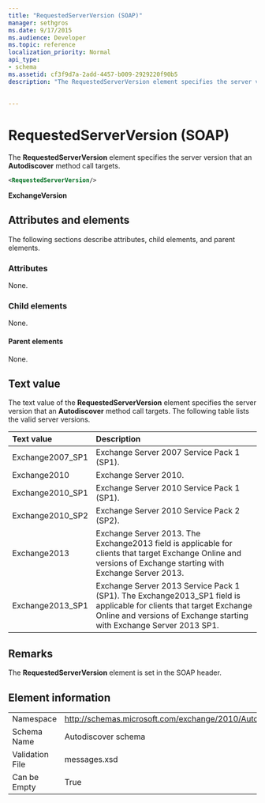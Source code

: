 ```yaml
---
title: "RequestedServerVersion (SOAP)"
manager: sethgros
ms.date: 9/17/2015
ms.audience: Developer
ms.topic: reference
localization_priority: Normal
api_type:
- schema
ms.assetid: cf3f9d7a-2add-4457-b009-2929220f90b5
description: "The RequestedServerVersion element specifies the server version that an Autodiscover method call targets."
 
 
---
```


# RequestedServerVersion (SOAP)

The **RequestedServerVersion** element specifies the server version that an **Autodiscover** method call targets. 
  
```XML
<RequestedServerVersion/>
```

 **ExchangeVersion**
## Attributes and elements

The following sections describe attributes, child elements, and parent elements.
  
### Attributes

None.
  
### Child elements

None.
  
#### Parent elements

None.
  
## Text value

The text value of the **RequestedServerVersion** element specifies the server version that an **Autodiscover** method call targets. The following table lists the valid server versions. 
  
|**Text value**|**Description**|
|:-----|:-----|
|Exchange2007_SP1  <br/> |Exchange Server 2007 Service Pack 1 (SP1).  <br/> |
|Exchange2010  <br/> |Exchange Server 2010.  <br/> |
|Exchange2010_SP1  <br/> |Exchange Server 2010 Service Pack 1 (SP1).  <br/> |
|Exchange2010_SP2  <br/> |Exchange Server 2010 Service Pack 2 (SP2).  <br/> |
|Exchange2013  <br/> |Exchange Server 2013. The Exchange2013 field is applicable for clients that target Exchange Online and versions of Exchange starting with Exchange Server 2013.  <br/> |
|Exchange2013_SP1  <br/> |Exchange Server 2013 Service Pack 1 (SP1). The Exchange2013_SP1 field is applicable for clients that target Exchange Online and versions of Exchange starting with Exchange Server 2013 SP1.  <br/> |
   
## Remarks

The **RequestedServerVersion** element is set in the SOAP header. 
  
## Element information

|||
|:-----|:-----|
|Namespace  <br/> |http://schemas.microsoft.com/exchange/2010/Autodiscover  <br/> |
|Schema Name  <br/> |Autodiscover schema  <br/> |
|Validation File  <br/> |messages.xsd  <br/> |
|Can be Empty  <br/> |True  <br/> |
   

